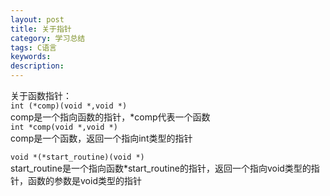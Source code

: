 ```yaml
---
layout: post
title: 关于指针
category: 学习总结
tags: C语言
keywords: 
description:
---
```

关于函数指针：    
`int (*comp)(void *,void *)`  
comp是一个指向函数的指针，*comp代表一个函数  
`int *comp(void *,void *)`  
comp是一个函数，返回一个指向int类型的指针  

`void *(*start_routine)(void *)`  
start\_routine是一个指向函数*start_routine的指针，返回一个指向void类型的指针，函数的参数是void类型的指针 

